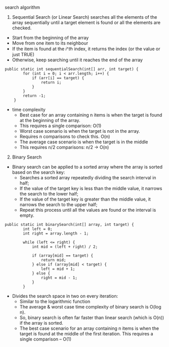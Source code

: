 search algorithm
1. Sequential Search (or Linear Search) searches all the elements of the array  sequentially until a target element is found or all the elements are checked.
  - Start from the beginning of the array
  - Move from one item to its neighbour
  - If the item is found at the 𝑖^𝑡ℎ index, it returns the index (or the value or just TRUE)
  - Otherwise, keep searching until it reaches the end of the array
```
public static int sequentialSearch(int[] arr, int target) {
        for (int i = 0; i < arr.length; i++) {
            if (arr[i] == target) {
                return i;
            }
        }
        return -1;
    }
```
- time complexity
  - Best case for an array containing n items is when  the target is found at the beginning of the array.
  - This requires a single comparison: O(1)
  - Worst case scenario is when the target is not in the array.
  - Requires n comparisons to check this. O(n)
  - The average case scenario is when the target is in the middle
  - This requires n/2 comparisons: n/2 -> O(n)

2. Binary Search
- Binary search can be applied to a sorted array where the array is sorted based on the search key:
  - Searches a sorted array repeatedly dividing the search interval in half;
  - If the value of the target key is less than the middle value, it narrows the search to the lower half;	
  - If the value of the target key is greater than the middle value, it narrows the search to the upper half;
  - Repeat this process until all the values are found or the interval is empty.
```
public static int binarySearch(int[] array, int target) {
        int left = 0;
        int right = array.length - 1;
        
        while (left <= right) {
            int mid = (left + right) / 2;
            
            if (array[mid] == target) {
                return mid;
            } else if (array[mid] < target) {
                left = mid + 1;
            } else {
                right = mid - 1;
            }
        }
```
- Divides the search space in two on every iteration:
  - Similar to the logarithmic function
  - The average & worst case time complexity of binary search is O(log n).
  - So, binary search is often far faster than linear search (which is O(n)) if the array is sorted.
  - The best case scenario for an array containing n items is when the target is found at the middle of the first iteration. This requires a single comparison – O(1)




